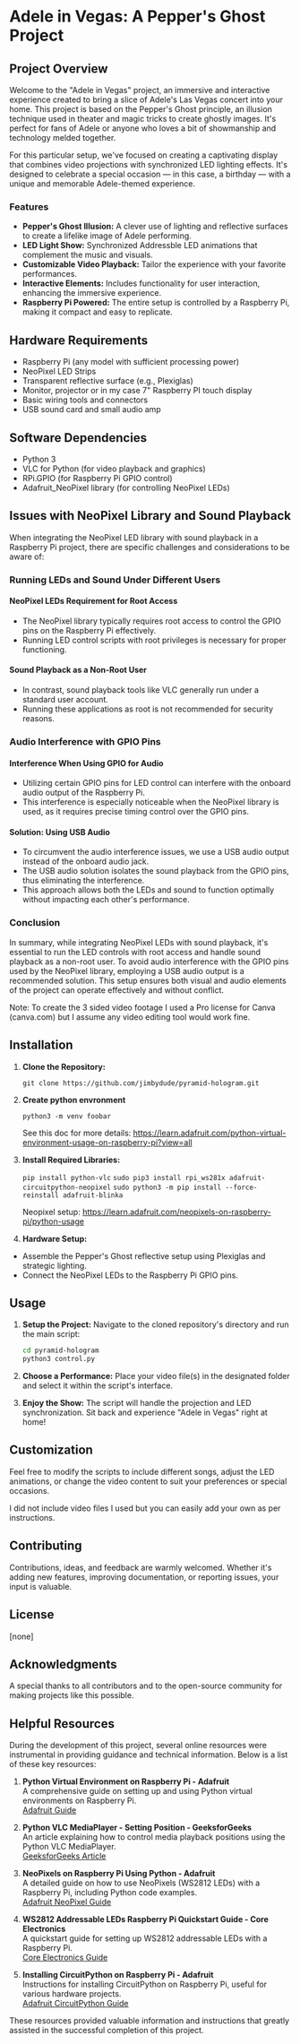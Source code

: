 # Adele in Vegas: A Pepper's Ghost Project

## Project Overview

Welcome to the "Adele in Vegas" project, an immersive and interactive experience created to bring a slice of Adele's Las Vegas concert into your home. This project is based on the Pepper's Ghost principle, an illusion technique used in theater and magic tricks to create ghostly images. It's perfect for fans of Adele or anyone who loves a bit of showmanship and technology melded together.

For this particular setup, we've focused on creating a captivating display that combines video projections with synchronized LED lighting effects. It's designed to celebrate a special occasion — in this case, a birthday — with a unique and memorable Adele-themed experience.


### Features

- **Pepper's Ghost Illusion:** A clever use of lighting and reflective surfaces to create a lifelike image of Adele performing.
- **LED Light Show:** Synchronized Addressble LED animations that complement the music and visuals.
- **Customizable Video Playback:** Tailor the experience with your favorite performances.
- **Interactive Elements:** Includes functionality for user interaction, enhancing the immersive experience.
- **Raspberry Pi Powered:** The entire setup is controlled by a Raspberry Pi, making it compact and easy to replicate.

## Hardware Requirements

- Raspberry Pi (any model with sufficient processing power)
- NeoPixel LED Strips
- Transparent reflective surface (e.g., Plexiglas)
- Monitor, projector or in my case 7" Raspberry PI touch display
- Basic wiring tools and connectors
- USB sound card and small audio amp

## Software Dependencies

- Python 3
- VLC for Python (for video playback and graphics)
- RPi.GPIO (for Raspberry Pi GPIO control)
- Adafruit_NeoPixel library (for controlling NeoPixel LEDs)

## Issues with NeoPixel Library and Sound Playback

When integrating the NeoPixel LED library with sound playback in a Raspberry Pi project, there are specific challenges and considerations to be aware of:

### Running LEDs and Sound Under Different Users

#### NeoPixel LEDs Requirement for Root Access
- The NeoPixel library typically requires root access to control the GPIO pins on the Raspberry Pi effectively.
- Running LED control scripts with root privileges is necessary for proper functioning.

#### Sound Playback as a Non-Root User
- In contrast, sound playback tools like VLC generally run under a standard user account.
- Running these applications as root is not recommended for security reasons.

### Audio Interference with GPIO Pins

#### Interference When Using GPIO for Audio
- Utilizing certain GPIO pins for LED control can interfere with the onboard audio output of the Raspberry Pi.
- This interference is especially noticeable when the NeoPixel library is used, as it requires precise timing control over the GPIO pins.

#### Solution: Using USB Audio
- To circumvent the audio interference issues, we use a USB audio output instead of the onboard audio jack.
- The USB audio solution isolates the sound playback from the GPIO pins, thus eliminating the interference.
- This approach allows both the LEDs and sound to function optimally without impacting each other's performance.

### Conclusion

In summary, while integrating NeoPixel LEDs with sound playback, it's essential to run the LED controls with root access and handle sound playback as a non-root user. To avoid audio interference with the GPIO pins used by the NeoPixel library, employing a USB audio output is a recommended solution. This setup ensures both visual and audio elements of the project can operate effectively and without conflict.

Note: To create the 3 sided video footage I used a Pro license for Canva (canva.com) but I assume any video editing tool would work fine.

## Installation

1. **Clone the Repository:**

    `git clone https://github.com/jimbydude/pyramid-hologram.git`

2. **Create python envronment**

    `python3 -m venv foobar`
    
    See this doc for more details: https://learn.adafruit.com/python-virtual-environment-usage-on-raspberry-pi?view=all

3. **Install Required Libraries:**

    `pip install python-vlc`
    `sudo pip3 install rpi_ws281x adafruit-circuitpython-neopixel`
    `sudo python3 -m pip install --force-reinstall adafruit-blinka`

    Neopixel setup: https://learn.adafruit.com/neopixels-on-raspberry-pi/python-usage

4. **Hardware Setup:**
- Assemble the Pepper's Ghost reflective setup using Plexiglas and strategic lighting.
- Connect the NeoPixel LEDs to the Raspberry Pi GPIO pins.

## Usage
1. **Setup the Project:**
Navigate to the cloned repository's directory and run the main script:

    ```bash
    cd pyramid-hologram
    python3 control.py
    ```

2. **Choose a Performance:**
Place your video file(s) in the designated folder and select it within the script's interface.

3. **Enjoy the Show:**
The script will handle the projection and LED synchronization. Sit back and experience "Adele in Vegas" right at home!

## Customization
Feel free to modify the scripts to include different songs, adjust the LED animations, or change the video content to suit your preferences or special occasions.

I did not include video files I used but you can easily add your own as per instructions.

## Contributing
Contributions, ideas, and feedback are warmly welcomed. Whether it's adding new features, improving documentation, or reporting issues, your input is valuable.

## License
[none]

## Acknowledgments
A special thanks to all contributors and to the open-source community for making projects like this possible.

## Helpful Resources

During the development of this project, several online resources were instrumental in providing guidance and technical information. Below is a list of these key resources:

1. **Python Virtual Environment on Raspberry Pi - Adafruit**  
   A comprehensive guide on setting up and using Python virtual environments on Raspberry Pi.  
   [Adafruit Guide](https://learn.adafruit.com/python-virtual-environment-usage-on-raspberry-pi?view=all)

2. **Python VLC MediaPlayer - Setting Position - GeeksforGeeks**  
   An article explaining how to control media playback positions using the Python VLC MediaPlayer.  
   [GeeksforGeeks Article](https://www.geeksforgeeks.org/python-vlc-mediaplayer-setting-position/?ref=ml_lbp)

3. **NeoPixels on Raspberry Pi Using Python - Adafruit**  
   A detailed guide on how to use NeoPixels (WS2812 LEDs) with a Raspberry Pi, including Python code examples.  
   [Adafruit NeoPixel Guide](https://learn.adafruit.com/neopixels-on-raspberry-pi/python-usage)

4. **WS2812 Addressable LEDs Raspberry Pi Quickstart Guide - Core Electronics**  
   A quickstart guide for setting up WS2812 addressable LEDs with a Raspberry Pi.  
   [Core Electronics Guide](https://core-electronics.com.au/guides/ws2812-addressable-leds-raspberry-pi-quickstart-guide/)

5. **Installing CircuitPython on Raspberry Pi - Adafruit**  
   Instructions for installing CircuitPython on Raspberry Pi, useful for various hardware projects.  
   [Adafruit CircuitPython Guide](https://learn.adafruit.com/circuitpython-on-raspberrypi-linux/installing-circuitpython-on-raspberry-pi)

These resources provided valuable information and instructions that greatly assisted in the successful completion of this project.
 
